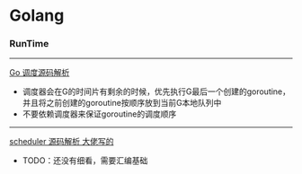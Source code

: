 # Golang

### RunTime
---
[Go 调度源码解析](https://mp.weixin.qq.com/s/T2nqjNlfGmBTOIeF6jidYA)
- 调度器会在G的时间片有剩余的时候，优先执行G最后一个创建的goroutine，并且将之前创建的goroutine按顺序放到当前G本地队列中
- 不要依赖调度器来保证goroutine的调度顺序

---
[scheduler 源码解析 大佬写的](https://github.com/cch123/golang-notes/blob/master/scheduler.md)

- TODO：还没有细看，需要汇编基础